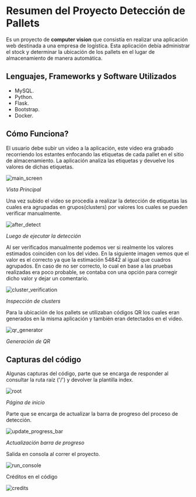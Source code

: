 # Resumen del Proyecto Detección de Pallets
Es un proyecto de **computer vision** que consistía en realizar una aplicación web destinada a una empresa de logística. Esta aplicación debía administrar el stock y determinar la ubicación de los pallets en el lugar de almacenamiento de manera automática.

## Lenguajes, Frameworks y Software Utilizados

* MySQL.
* Python.
* Flask.
* Bootstrap.
* Docker.

## Cómo Funciona?
El usuario debe subir un video a la aplicación, este video era grabado recorriendo los estantes enfocando las etiquetas de cada pallet en el sitio de almacenamiento. La aplicación analiza las etiquetas y devuelve los valores de dichas etiquetas.

![main_screen](assets/img/screen1.png)

*Vista Principal*

Una vez subido el video se procedía a realizar la detección de etiquetas las cuales era agrupadas en grupos(clusters) por valores los cuales se pueden verificar manualmente.

![after_detect](assets/img/screen2.png)

*Luego de ejecutar la detección*

Al ser verificados manualmente podemos ver si realmente los valores estimados coinciden con los del video. En la siguiente imagen vemos que el valor es el correcto ya que la estimación 54842 al igual que cuadros agrupados. En caso de no ser correcto, lo cual en base a las pruebas realizadas era poco probable, se contaba con una opción para corregir dicho valor y dejar un comentario.

![cluster_verification](assets/img/screen3.png)

*Inspección de clusters*

Para la ubicación de los pallets se utilizaban códigos QR los cuales eran generados en la misma aplicación y también eran detectados en el video.

![qr_generator](assets/img/screen4.png)

*Generación de QR*

## Capturas del código
Algunas capturas del código, parte que se encarga de responder al consultar la ruta raíz ('/')  y devolver la plantilla index.

![root](assets/img/raiz.png)

*Página de inicio*

Parte que se encarga de actualizar la barra de progreso del proceso de detección.

![update_progress_bar](assets/img/update.png)

*Actualización barra de progreso*

Salida en consola al correr el proyecto.

![run_console](assets/img/console.png)


Créditos en el código

![credits](assets/img/credits.png)